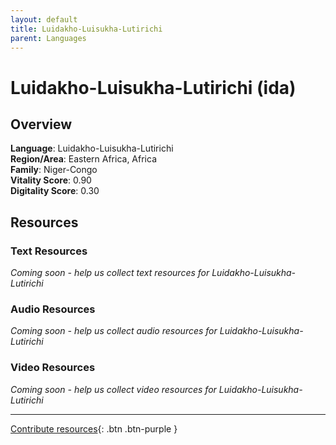 ```yaml
---
layout: default
title: Luidakho-Luisukha-Lutirichi
parent: Languages
---
```


# Luidakho-Luisukha-Lutirichi (ida)

## Overview

**Language**: Luidakho-Luisukha-Lutirichi  
**Region/Area**: Eastern Africa, Africa  
**Family**: Niger-Congo  
**Vitality Score**: 0.90  
**Digitality Score**: 0.30  

## Resources

### Text Resources
*Coming soon - help us collect text resources for Luidakho-Luisukha-Lutirichi*

### Audio Resources
*Coming soon - help us collect audio resources for Luidakho-Luisukha-Lutirichi*

### Video Resources
*Coming soon - help us collect video resources for Luidakho-Luisukha-Lutirichi*

---

[Contribute resources](https://fairtrain.github.io/){: .btn .btn-purple }
